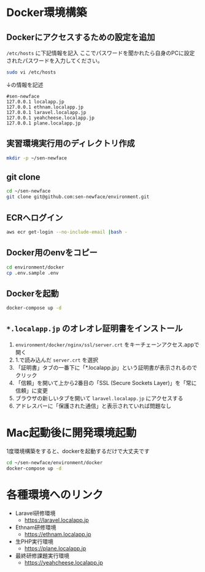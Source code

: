 # Docker環境構築

## Dockerにアクセスするための設定を追加
`/etc/hosts` に下記情報を記入
ここでパスワードを聞かれたら自身のPCに設定されたパスワードを入力してください。

```sh
sudo vi /etc/hosts
```

↓の情報を記述
```
#sen-newface
127.0.0.1 localapp.jp
127.0.0.1 ethnam.localapp.jp
127.0.0.1 laravel.localapp.jp
127.0.0.1 yeahcheese.localapp.jp
127.0.0.1 plane.localapp.jp
```
## 実習環境実行用のディレクトリ作成
```sh
mkdir -p ~/sen-newface
```

## git clone
```sh
cd ~/sen-newface
git clone git@github.com:sen-newface/environment.git
```

## ECRへログイン
```sh
aws ecr get-login --no-include-email |bash -
```

## Docker用のenvをコピー
```sh
cd environment/docker
cp .env.sample .env
```

## Dockerを起動
```sh
docker-compose up -d
```

## `*.localapp.jp` のオレオレ証明書をインストール

1. `environment/docker/nginx/ssl/server.crt` をキーチェーンアクセス.appで開く
3. 1.で読み込んだ `server.crt` を選択
4. 「証明書」タブの一番下に「\*.localapp.jp」という証明書が表示されるのでクリック
5. 「信頼」を開いて上から2番目の「SSL (Secure Sockets Layer)」を「常に信頼」に変更
6. ブラウザの新しいタブを開いて `laravel.localapp.jp` にアクセスする
7. アドレスバーに「保護された通信」と表示されていれば問題なし

# Mac起動後に開発環境起動
1度環境構築をすると、dockerを起動するだけで大丈夫です
```sh
cd ~/sen-newface/environment/docker
docker-compose up -d
```

# 各種環境へのリンク
- Laravel研修環境
  - https://laravel.localapp.jp
- Ethnam研修環境
  - https://ethnam.localapp.jp
- 生PHP実行環境
  - https://plane.localapp.jp
- 最終研修課題実行環境
  - https://yeahcheese.localapp.jp
